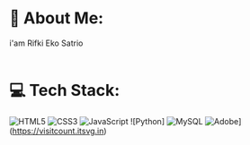 # 💫 About Me:
i'am Rifki Eko Satrio<br><br>


# 💻 Tech Stack:
![HTML5](https://img.shields.io/badge/html5-%23E34F26.svg?style=for-the-badge&logo=html5&logoColor=white) ![CSS3](https://img.shields.io/badge/css3-%231572B6.svg?style=for-the-badge&logo=css3&logoColor=white) ![JavaScript](https://img.shields.io/badge/javascript-%23323330.svg?style=for-the-badge&logo=javascript&logoColor=%23F7DF1E) ![Python] ![MySQL](https://img.shields.io/badge/mysql-4479A1.svg?style=for-the-badge&logo=mysql&logoColor=white) ![Adobe](https://visitcount.itsvg.in/api?id=N1rifki&icon=0&color=0)](https://visitcount.itsvg.in)

<!-- Proudly created with GPRM ( https://gprm.itsvg.in ) -->
